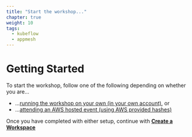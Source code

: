 ```yaml
---
title: "Start the workshop..."
chapter: true
weight: 10
tags: 
  - kubeflow
  - appmesh
---
```


# Getting Started
To start the workshop, follow one of the following depending on whether you are...

* ...[running the workshop on your own (in your own account)](self_paced/), or
* ...[attending an AWS hosted event (using AWS provided hashes)](aws_event/)

Once you have completed with either setup, continue with [**Create a Workspace**](/prerequisites/workspace/)
